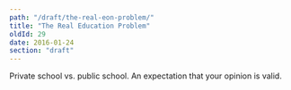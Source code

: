 ```yaml
---
path: "/draft/the-real-eon-problem/"
title: "The Real Education Problem"
oldId: 29
date: 2016-01-24
section: "draft"
---
```

Private school vs. public school. An expectation that your opinion is valid.